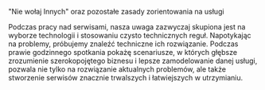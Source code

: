 "Nie wołaj Innych" oraz pozostałe zasady zorientowania na usługi

Podczas pracy nad serwisami, nasza uwaga zazwyczaj skupiona jest na wyborze technologii i stosowaniu czysto technicznych reguł. Napotykając na problemy, próbujemy znaleźć techniczne ich rozwiązanie. Podczas prawie godzinnego spotkania pokażę scenariusze, w których głębsze zrozumienie szerokopojętego biznesu i lepsze zamodelowanie danej usługi, pozwala nie tylko na rozwiązanie aktualnych problemów, ale także stworzenie serwisów znacznie trwalszych i łatwiejszych w utrzymianiu.